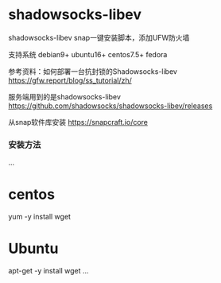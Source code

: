 # shadowsocks-libev
shadowsocks-libev   snap一键安装脚本，添加UFW防火墙

支持系统 debian9+ ubuntu16+ centos7.5+ fedora

参考资料：如何部署一台抗封锁的Shadowsocks-libev https://gfw.report/blog/ss_tutorial/zh/

服务端用到的是shadowsocks-libev https://github.com/shadowsocks/shadowsocks-libev/releases

从snap软件库安装 https://snapcraft.io/core

### 安装方法
...
# centos
yum -y install wget

# Ubuntu
apt-get -y install wget
...

